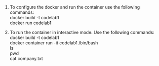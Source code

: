 1. To configure the docker and run the container use the following commands:<br />
docker build -t codelab1 <br />
docker run codelab1

2. To run the container in interactive mode. Use the following commands:<br />
docker build -t codelab1 <br />
docker container run -it codelab1 /bin/bash <br />
ls <br />
pwd <br />
cat company.txt <br />
